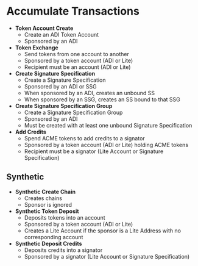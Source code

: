 # Accumulate Transactions

- **Token Account Create**
  - Create an ADI Token Account
  - Sponsored by an ADI
- **Token Exchange**
  - Send tokens from one account to another
  - Sponsored by a token account (ADI or Lite)
  - Recipient must be an account (ADI or Lite)
- **Create Signature Specification**
  - Create a Signature Specification
  - Sponsored by an ADI or SSG
  - When sponsored by an ADI, creates an unbound SS
  - When sponsored by an SSG, creates an SS bound to that SSG
- **Create Signature Specification Group**
  - Create a Signature Specification Group
  - Sponsored by an ADI
  - Must be created with at least one unbound Signature Specification
- **Add Credits**
  - Spend ACME tokens to add credits to a signator
  - Sponsored by a token account (ADI or Lite) holding ACME tokens
  - Recipient must be a signator (Lite Account or Signature Specification)

## Synthetic

- **Synthetic Create Chain**
  - Creates chains
  - Sponsor is ignored
- **Synthetic Token Deposit**
  - Deposits tokens into an account
  - Sponsored by a token account (ADI or Lite)
  - Creates a Lite Account if the sponsor is a Lite Address with no corresponding account
- **Synthetic Deposit Credits**
  - Deposits credits into a signator
  - Sponsored by a signator (Lite Account or Signature Specification)